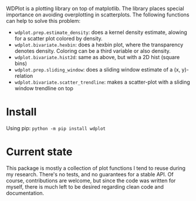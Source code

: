 WDPlot is a plotting library on top of matplotlib. The library places special
importance on avoiding overplotting in scatterplots. The following functions
can help to solve this problem:

- `wdplot.prep.estimate_density`: does a kernel density estimate, alowing for a scatter plot colored by density.
- `wdplot.bivariate.hexbin`: does a hexbin plot, where the transparency denotes density. Coloring can be a third variable or also density.
- `wdplot.bivariate.hist2d`: same as above, but with a 2D hist (square bins)
- `wdplot.prep.sliding_window`: does a sliding window estimate of a (x, y)-relation
- `wdplot.bivariate.scatter_trendline`: makes a scatter-plot with a sliding window trendline on top

# Install

Using pip:
`python -m pip install wdplot`

# Current state

This package is mostly a collection of plot functions I tend to reuse during my research. There's no tests, and no guarantees for a stable API. Of course, contributions are welcome, but since the code was written for myself, there is much left to be desired regarding clean code and documentation.